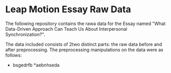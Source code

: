 # Leap Motion Essay Raw Data

The following repository contains the rawa data for the Essay named "What Data-Driven Approach Can Teach Us About Interpersonal Synchronization?".

The data included consists of 2two distinct parts: the raw data before and after preprocessing.
The preprocessing manipulations on the data were as follows:
* bsgedrfb
*aebnhseda
